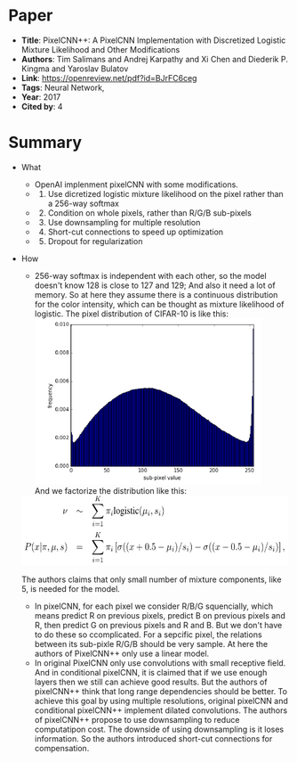# Paper

* **Title**: PixelCNN++: A PixelCNN Implementation with Discretized Logistic Mixture Likelihood and Other Modifications
* **Authors**: Tim Salimans and Andrej Karpathy and Xi Chen and Diederik P. Kingma and Yaroslav Bulatov
* **Link**: https://openreview.net/pdf?id=BJrFC6ceg
* **Tags**: Neural Network,
* **Year**: 2017
* **Cited by**: 4

# Summary

* What
    * OpenAI implenment pixelCNN with some modifications.
    * 1) Use dicretized logistic mixture likelihood on the pixel rather than a 256-way softmax
    * 2) Condition on whole pixels, rather than R/G/B sub-pixels
    * 3) Use downsampling for multiple resolution
    * 4) Short-cut connections to speed up optimization
    * 5) Dropout for regularization
    
* How
    * 256-way softmax is independent with each other, so the model doesn't know 128 is close to 127 and 129; And also it need
    a lot of memory. So at here they assume there is a continuous distribution for the color intensity, which can be 
    thought as mixture likelihood of logistic. The pixel distribution of CIFAR-10 is like this:
    ![continuous](images/continuous.png)  
    And we factorize the distribution like this:
    <img src="images/distribution.png" width="636" height="125" />

    The authors claims that only small number of mixture components, like 5, is needed for the model.
    * In pixelCNN, for each pixel we consider R/B/G squencially, which means predict R on previous pixels, predict B on previous
    pixels and R, then predict G on previous pixels and R and B. But we don't have to do these so ccomplicated. For a sepcific pixel, 
    the relations between its sub-pixle R/G/B should be very sample. At here the authors of PixelCNN++ only use a linear model.
    * In original PixelCNN only use convolutions with small receptive field. And in conditional pixelCNN, it is claimed that if we use
    enough layers then we still can achieve good results. But the authors of pixelCNN++ think that long range dependencies should be better.
    To achieve this goal by using multiple resolutions, original pixelCNN and conditional pixelCNN++ implement dilated convolutions. The authors of pixelCNN++
    propose to use downsampling to reduce computatipon cost. The downside of using downsampling is it loses information. 
    So the authors introduced short-cut connections for compensation.
